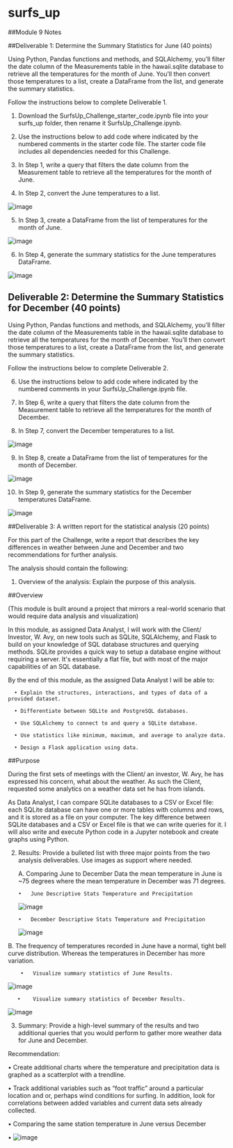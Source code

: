 # surfs_up

##Module 9 Notes


##Deliverable 1: Determine the Summary Statistics for June (40 points)

Using Python, Pandas functions and methods, and SQLAlchemy, you’ll filter the date column of the Measurements table in the hawaii.sqlite database to retrieve all the temperatures for the month of June. You’ll then convert those temperatures to a list, create a DataFrame from the list, and generate the summary statistics.

Follow the instructions below to complete Deliverable 1.

1.	Download the SurfsUp_Challenge_starter_code.ipynb file into your surfs_up folder, then rename it SurfsUp_Challenge.ipynb.

2.	Use the instructions below to add code where indicated by the numbered comments in the starter code file. The starter code file includes all dependencies needed for this Challenge.

3.	In Step 1, write a query that filters the date column from the Measurement table to retrieve all the temperatures for the month of June.

4.	In Step 2, convert the June temperatures to a list.
 
![image](https://user-images.githubusercontent.com/117233641/229251871-6159c6b9-1694-4628-9348-22fd1cc28dcf.png)


5.	In Step 3, create a DataFrame from the list of temperatures for the month of June.

![image](https://user-images.githubusercontent.com/117233641/229251886-abf34b50-2b6e-4965-9e01-a9836574a65f.png)


6.	In Step 4, generate the summary statistics for the June temperatures DataFrame.

 ![image](https://user-images.githubusercontent.com/117233641/229251895-71e35ac7-da28-4863-a882-7ff45d68a7a5.png)



## Deliverable 2: Determine the Summary Statistics for December (40 points)

Using Python, Pandas functions and methods, and SQLAlchemy, you’ll filter the date column of the Measurements table in the hawaii.sqlite database to retrieve all the temperatures for the month of December. You’ll then convert those temperatures to a list, create a DataFrame from the list, and generate the summary statistics.

Follow the instructions below to complete Deliverable 2.

6.	Use the instructions below to add code where indicated by the numbered comments in your SurfsUp_Challenge.ipynb file.

7.	In Step 6, write a query that filters the date column from the Measurement table to retrieve all the temperatures for the month of December.

8.	In Step 7, convert the December temperatures to a list.

![image](https://user-images.githubusercontent.com/117233641/229251928-d0f71ba6-c6df-45c0-88fd-fe89f5a8669c.png)
 

9.	In Step 8, create a DataFrame from the list of temperatures for the month of December.

![image](https://user-images.githubusercontent.com/117233641/229251945-2ee065a2-5a4a-4e6f-b914-a7ba7c2e4dc0.png)

10.	In Step 9, generate the summary statistics for the December temperatures DataFrame.

![image](https://user-images.githubusercontent.com/117233641/229251972-40329f8c-8699-47b6-8508-40d198c186b9.png)

 

##Deliverable 3: A written report for the statistical analysis (20 points)

For this part of the Challenge, write a report that describes the key differences in weather between June and December and two recommendations for further analysis.

The analysis should contain the following:

1.	Overview of the analysis: Explain the purpose of this analysis.

##Overview

(This module is built around a project that mirrors a real-world scenario that would require data analysis and visualization)

In this module, as assigned Data Analyst, I will work with the Client/ Investor, W. Avy, on new tools such as SQLite, SQLAlchemy, and Flask to build on your knowledge of SQL database structures and querying methods. SQLite provides a quick way to setup a database engine without requiring a server. It's essentially a flat file, but with most of the major capabilities of an SQL database. 


By the end of this module, as the assigned Data Analyst I will be able to: 

      •	Explain the structures, interactions, and types of data of a provided dataset.

      •	Differentiate between SQLite and PostgreSQL databases.

      •	Use SQLAlchemy to connect to and query a SQLite database.

      •	Use statistics like minimum, maximum, and average to analyze data.

      •	Design a Flask application using data.

##Purpose

During the first sets of meetings with the Client/ an investor, W. Avy, he has expressed his concern, what about the weather. As such the Client, requested some analytics on a weather data set he has from islands.

As Data Analyst, I can compare SQLite databases to a CSV or Excel file: each SQLite database can have one or more tables with columns and rows, and it is stored as a file on your computer. The key difference between SQLite databases and a CSV or Excel file is that we can write queries for it. I will also write and execute Python code in a Jupyter notebook and create graphs using Python.



2.	Results: Provide a bulleted list with three major points from the two analysis deliverables. Use images as support where needed.

     A.	Comparing June to December Data the mean temperature in June is ~75 degrees where the mean temperature in December was 71 degrees.


        •	June Descriptive Stats Temperature and Precipitation

      ![image](https://user-images.githubusercontent.com/117233641/229261714-5d7ed75d-3df4-4254-b6d4-e9f2d7b5ba18.png)


        •	December Descriptive Stats Temperature and Precipitation

      ![image](https://user-images.githubusercontent.com/117233641/229261723-87b42b7f-abe3-4fb3-8a41-a484ad4cfd8d.png)



B.	The frequency of temperatures recorded in June have a normal, tight bell curve distribution. Whereas the temperatures in December has more variation.

        •	Visualize summary statistics of June Results.

 ![image](https://user-images.githubusercontent.com/117233641/229261733-a7c0e8bb-9ab6-4758-bb0f-e64f3058d18e.png)



       •	Visualize summary statistics of December Results.

 ![image](https://user-images.githubusercontent.com/117233641/229261737-dde245e2-32de-43e0-9103-a4ec5f88e5e4.png)




3.	Summary: Provide a high-level summary of the results and two additional queries that you would perform to gather more weather data for June and December.

Recommendation:  

•	Create additional charts where the temperature and precipitation data is graphed as a scatterplot with a trendline. 

•	Track additional variables such as “foot traffic” around a particular location and or, perhaps wind conditions for surfing. In addition, look for correlations between added variables and current data sets already collected.

•	Comparing the same station temperature in June versus December

•	 ![image](https://user-images.githubusercontent.com/117233641/229261745-240cb891-5b4c-4f26-b2ce-04fd111d9b7b.png)

